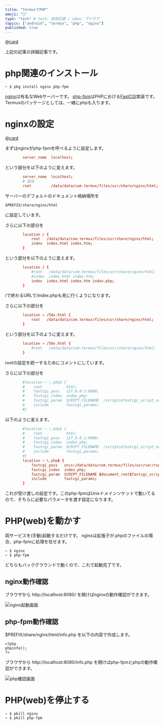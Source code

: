 ```yaml
---
title: "TermuxでPHP"
emoji: "🦔"
type: "tech" # tech: 技術記事 / idea: アイデア
topics: ["android", "termux", "php", "nginx"]
published: true
---
```

@[card](https://zenn.dev/dameyodamedame/articles/937421d81b5949)

上記の記事の詳細記事です。

# php関連のインストール

```shell-session
~ $ pkg install nginx php-fpm
```

[nginx](https://ja.wikipedia.org/wiki/Nginx)は有名なWebサーバーです。
[php-fpm](https://www.php.net/manual/ja/install.fpm.php)はPHPにおける[FastCGI](https://ja.wikipedia.org/wiki/FastCGI)実装です。Termuxのパッケージとしては、一緒にphpも入ります。

# nginxの設定

@[card](https://nginx.org/en/docs/beginners_guide.html)

まずはnginxがphp-fpmを呼べるように設定します。

```nginx:$PREFIX/etc/nginx/nginx.conf
        server_name  localhost;
```

という部分を以下のように変えます。

```nginx:$PREFIX/etc/nginx/nginx.conf
        server_name  localhost;
        # 追加
        root         /data/data/com.termux/files/usr/share/nginx/html;
```

サーバーのデフォルトのドキュメント格納場所を

`$PREFIX/share/nginx/html`

に設定しています。

さらに以下の部分を

```nginx:$PREFIX/etc/nginx/nginx.conf
        location / {
            root   /data/data/com.termux/files/usr/share/nginx/html;
            index  index.html index.htm;
        }
```

という部分を以下のように変えます。

```nginx:$PREFIX/etc/nginx/nginx.conf
        location / {
            #root   /data/data/com.termux/files/usr/share/nginx/html;
            #index  index.html index.htm;
            index  index.html index.htm index.php;
        }
```

/で終わるURLで/index.phpも見に行くようになります。

さらに以下の部分を

```nginx:$PREFIX/etc/nginx/nginx.conf
        location = /50x.html {
            root   /data/data/com.termux/files/usr/share/nginx/html;
        }
```

という部分を以下のように変えます。

```nginx:$PREFIX/etc/nginx/nginx.conf
        location = /50x.html {
            #root   /data/data/com.termux/files/usr/share/nginx/html;
        }
```

rootの設定を統一するためにコメントにしています。

さらに以下の部分を

```nginx:$PREFIX/etc/nginx/nginx.conf
        #location ~ \.php$ {
        #    root           html;
        #    fastcgi_pass   127.0.0.1:9000;
        #    fastcgi_index  index.php;
        #    fastcgi_param  SCRIPT_FILENAME  /scripts$fastcgi_script_name;
        #    include        fastcgi_params;
        #}
```

以下のように変えます。

```nginx:$PREFIX/etc/nginx/nginx.conf
        #location ~ \.php$ {
        #    root           html;
        #    fastcgi_pass   127.0.0.1:9000;
        #    fastcgi_index  index.php;
        #    fastcgi_param  SCRIPT_FILENAME  /scripts$fastcgi_script_name;
        #    include        fastcgi_params;
        #}
        location ~ \.php$ {
            fastcgi_pass   unix:/data/data/com.termux/files/usr/var/run/php-fpm.sock;
            fastcgi_index  index.php;
            fastcgi_param  SCRIPT_FILENAME $document_root$fastcgi_script_name;
            include        fastcgi_params;
        }
```

これが受け渡しの設定です。このphp-fpmはUnixドメインソケットで動いてるので、そちらに必要なパラメータを渡す設定になります。

# PHP(web)を動かす

両サービスを(手動)起動するだけです。
nginxは拡張子が.phpのファイルの場合、php-fpmに処理を任せます。

```shell-session
~ $ nginx
~ $ php-fpm
```

どちらもバックグラウンドで動くので、これで起動完了です。

## nginx動作確認

ブラウザから http://localhost:8080/ を開けばnginxの動作確認ができます。

![nginx起動画面](/images/d248c9d5e93ffd_001.jpg)

## php-fpm動作確認

$PREFIX/share/nginx/html/info.php を以下の内容で作成します。

```php:$PREFIX/share/nginx/html/info.php
<?php
phpinfo();
?>
```

ブラウザから http://localhost:8080/info.php を開けばphp-fpmとphpの動作確認ができます。

![php確認画面](/images/d248c9d5e93ffd_002.jpg)

# PHP(web)を停止する

```shell-session
~ $ pkill nginx
~ $ pkill php-fpm
```

